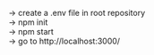 -> create a .env file in root repository\
-> npm init\
-> npm start\
-> go to http://localhost:3000/
